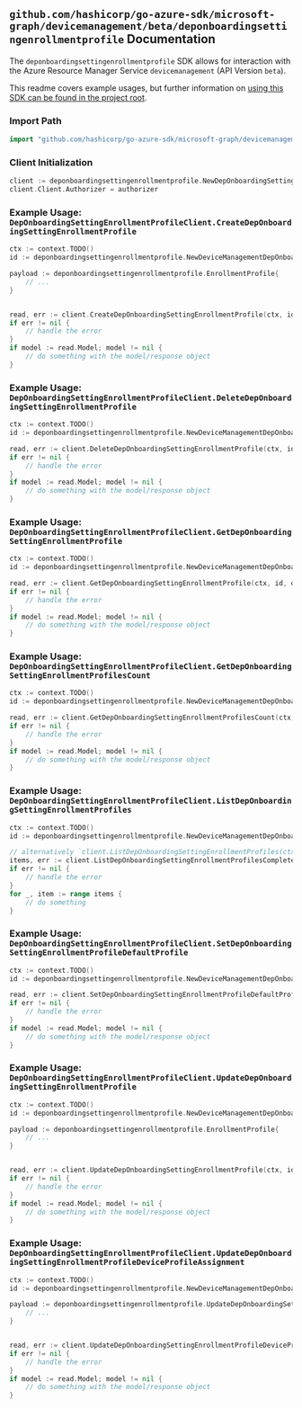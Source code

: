 
## `github.com/hashicorp/go-azure-sdk/microsoft-graph/devicemanagement/beta/deponboardingsettingenrollmentprofile` Documentation

The `deponboardingsettingenrollmentprofile` SDK allows for interaction with the Azure Resource Manager Service `devicemanagement` (API Version `beta`).

This readme covers example usages, but further information on [using this SDK can be found in the project root](https://github.com/hashicorp/go-azure-sdk/tree/main/docs).

### Import Path

```go
import "github.com/hashicorp/go-azure-sdk/microsoft-graph/devicemanagement/beta/deponboardingsettingenrollmentprofile"
```


### Client Initialization

```go
client := deponboardingsettingenrollmentprofile.NewDepOnboardingSettingEnrollmentProfileClientWithBaseURI("https://management.azure.com")
client.Client.Authorizer = authorizer
```


### Example Usage: `DepOnboardingSettingEnrollmentProfileClient.CreateDepOnboardingSettingEnrollmentProfile`

```go
ctx := context.TODO()
id := deponboardingsettingenrollmentprofile.NewDeviceManagementDepOnboardingSettingID("depOnboardingSettingIdValue")

payload := deponboardingsettingenrollmentprofile.EnrollmentProfile{
	// ...
}


read, err := client.CreateDepOnboardingSettingEnrollmentProfile(ctx, id, payload)
if err != nil {
	// handle the error
}
if model := read.Model; model != nil {
	// do something with the model/response object
}
```


### Example Usage: `DepOnboardingSettingEnrollmentProfileClient.DeleteDepOnboardingSettingEnrollmentProfile`

```go
ctx := context.TODO()
id := deponboardingsettingenrollmentprofile.NewDeviceManagementDepOnboardingSettingIdEnrollmentProfileID("depOnboardingSettingIdValue", "enrollmentProfileIdValue")

read, err := client.DeleteDepOnboardingSettingEnrollmentProfile(ctx, id, deponboardingsettingenrollmentprofile.DefaultDeleteDepOnboardingSettingEnrollmentProfileOperationOptions())
if err != nil {
	// handle the error
}
if model := read.Model; model != nil {
	// do something with the model/response object
}
```


### Example Usage: `DepOnboardingSettingEnrollmentProfileClient.GetDepOnboardingSettingEnrollmentProfile`

```go
ctx := context.TODO()
id := deponboardingsettingenrollmentprofile.NewDeviceManagementDepOnboardingSettingIdEnrollmentProfileID("depOnboardingSettingIdValue", "enrollmentProfileIdValue")

read, err := client.GetDepOnboardingSettingEnrollmentProfile(ctx, id, deponboardingsettingenrollmentprofile.DefaultGetDepOnboardingSettingEnrollmentProfileOperationOptions())
if err != nil {
	// handle the error
}
if model := read.Model; model != nil {
	// do something with the model/response object
}
```


### Example Usage: `DepOnboardingSettingEnrollmentProfileClient.GetDepOnboardingSettingEnrollmentProfilesCount`

```go
ctx := context.TODO()
id := deponboardingsettingenrollmentprofile.NewDeviceManagementDepOnboardingSettingID("depOnboardingSettingIdValue")

read, err := client.GetDepOnboardingSettingEnrollmentProfilesCount(ctx, id, deponboardingsettingenrollmentprofile.DefaultGetDepOnboardingSettingEnrollmentProfilesCountOperationOptions())
if err != nil {
	// handle the error
}
if model := read.Model; model != nil {
	// do something with the model/response object
}
```


### Example Usage: `DepOnboardingSettingEnrollmentProfileClient.ListDepOnboardingSettingEnrollmentProfiles`

```go
ctx := context.TODO()
id := deponboardingsettingenrollmentprofile.NewDeviceManagementDepOnboardingSettingID("depOnboardingSettingIdValue")

// alternatively `client.ListDepOnboardingSettingEnrollmentProfiles(ctx, id, deponboardingsettingenrollmentprofile.DefaultListDepOnboardingSettingEnrollmentProfilesOperationOptions())` can be used to do batched pagination
items, err := client.ListDepOnboardingSettingEnrollmentProfilesComplete(ctx, id, deponboardingsettingenrollmentprofile.DefaultListDepOnboardingSettingEnrollmentProfilesOperationOptions())
if err != nil {
	// handle the error
}
for _, item := range items {
	// do something
}
```


### Example Usage: `DepOnboardingSettingEnrollmentProfileClient.SetDepOnboardingSettingEnrollmentProfileDefaultProfile`

```go
ctx := context.TODO()
id := deponboardingsettingenrollmentprofile.NewDeviceManagementDepOnboardingSettingIdEnrollmentProfileID("depOnboardingSettingIdValue", "enrollmentProfileIdValue")

read, err := client.SetDepOnboardingSettingEnrollmentProfileDefaultProfile(ctx, id)
if err != nil {
	// handle the error
}
if model := read.Model; model != nil {
	// do something with the model/response object
}
```


### Example Usage: `DepOnboardingSettingEnrollmentProfileClient.UpdateDepOnboardingSettingEnrollmentProfile`

```go
ctx := context.TODO()
id := deponboardingsettingenrollmentprofile.NewDeviceManagementDepOnboardingSettingIdEnrollmentProfileID("depOnboardingSettingIdValue", "enrollmentProfileIdValue")

payload := deponboardingsettingenrollmentprofile.EnrollmentProfile{
	// ...
}


read, err := client.UpdateDepOnboardingSettingEnrollmentProfile(ctx, id, payload)
if err != nil {
	// handle the error
}
if model := read.Model; model != nil {
	// do something with the model/response object
}
```


### Example Usage: `DepOnboardingSettingEnrollmentProfileClient.UpdateDepOnboardingSettingEnrollmentProfileDeviceProfileAssignment`

```go
ctx := context.TODO()
id := deponboardingsettingenrollmentprofile.NewDeviceManagementDepOnboardingSettingIdEnrollmentProfileID("depOnboardingSettingIdValue", "enrollmentProfileIdValue")

payload := deponboardingsettingenrollmentprofile.UpdateDepOnboardingSettingEnrollmentProfileDeviceProfileAssignmentRequest{
	// ...
}


read, err := client.UpdateDepOnboardingSettingEnrollmentProfileDeviceProfileAssignment(ctx, id, payload)
if err != nil {
	// handle the error
}
if model := read.Model; model != nil {
	// do something with the model/response object
}
```
